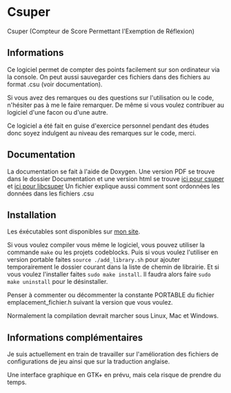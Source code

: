 Csuper
======

Csuper (Compteur de Score Permettant l'Exemption de Réflexion)

Informations
-----------

Ce logiciel permet de compter des points facilement sur son ordinateur via la console.
On peut aussi sauvegarder ces fichiers dans des fichiers au format .csu (voir documentation).

Si vous avez des remarques ou des questions sur l'utilisation ou le code, n'hésiter pas à me le faire remarquer. De même si vous voulez contribuer au logiciel d'une facon ou d'une autre.

Ce logiciel a été fait en guise d'exercice personnel pendant des études donc soyez indulgent au niveau des remarques sur le code, merci.

Documentation
-------------
La documentation se fait à l'aide de Doxygen.
Une version PDF se trouve dans le dossier Documentation et une version html se trouve [ici pour csuper](http://dalan.netne.net/Doc_csuper) et [ici pour libcsuper](http://dalan.netne.net/Doc_libcsuper)
Un fichier explique aussi comment sont ordonnées les données dans les fichiers .csu

Installation
-----------
Les éxécutables sont disponibles sur [mon site](http://dalan.netne.net/wordpress).

Si vous voulez compiler vous même le logiciel, vous pouvez utiliser la commande `make` ou les projets codeblocks.
Puis si vous voulez l'utiliser en version portable faites `source ./add_library.sh` pour ajouter temporairement le dossier courant dans la liste de chemin de librairie.
Et si vous voulez l'installer faites `sudo make install`. Il faudra alors faire `sudo make uninstall` pour le désinstaller.

Penser à commenter ou décommenter la constante PORTABLE du fichier emplacement_fichier.h suivant la version que vous voulez.

Normalement la compilation devrait marcher sous Linux, Mac et Windows.

Informations complémentaires
----------------------------
Je suis actuellement en train de travailler sur l'amélioration des fichiers de configurations de jeu ainsi que sur la traduction anglaise.

Une interface graphique en GTK+ en prévu, mais cela risque de prendre du temps.